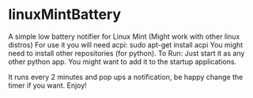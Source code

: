 linuxMintBattery
================

A simple low battery notifier for Linux Mint (Might work with other linux distros)
For use it you will need acpi: sudo apt-get install acpi
You might need to install other repositories (for python).
To Run:
Just start it as any other python app.
You might want to add it to the startup applications.

It runs every 2 minutes and pop ups a notification, be happy change the timer if you want.
Enjoy!
